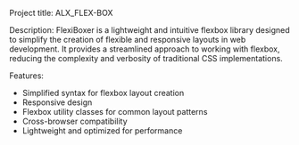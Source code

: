 Project title: ALX_FLEX-BOX

Description: FlexiBoxer is a lightweight and intuitive flexbox library designed to simplify the creation of flexible and responsive layouts in web development. It provides a streamlined approach to working with flexbox, reducing the complexity and verbosity of traditional CSS implementations.

Features:
- Simplified syntax for flexbox layout creation
- Responsive design 
- Flexbox utility classes for common layout patterns
- Cross-browser compatibility
- Lightweight and optimized for performance
